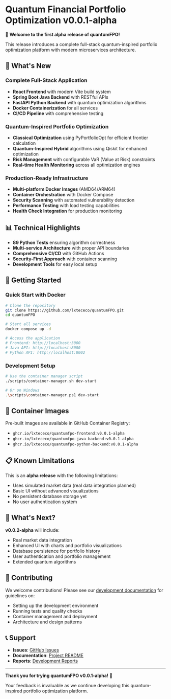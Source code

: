 # Quantum Financial Portfolio Optimization v0.0.1-alpha

🎉 **Welcome to the first alpha release of quantumFPO!** 

This release introduces a complete full-stack quantum-inspired portfolio optimization platform with modern microservices architecture.

## 🚀 What's New

### Complete Full-Stack Application
- **React Frontend** with modern Vite build system
- **Spring Boot Java Backend** with RESTful APIs
- **FastAPI Python Backend** with quantum optimization algorithms
- **Docker Containerization** for all services
- **CI/CD Pipeline** with comprehensive testing

### Quantum-Inspired Portfolio Optimization
- **Classical Optimization** using PyPortfolioOpt for efficient frontier calculation
- **Quantum-Inspired Hybrid** algorithms using Qiskit for enhanced optimization
- **Risk Management** with configurable VaR (Value at Risk) constraints
- **Real-time Health Monitoring** across all optimization engines

### Production-Ready Infrastructure
- **Multi-platform Docker Images** (AMD64/ARM64)
- **Container Orchestration** with Docker Compose
- **Security Scanning** with automated vulnerability detection
- **Performance Testing** with load testing capabilities
- **Health Check Integration** for production monitoring

## 📊 Technical Highlights

- **89 Python Tests** ensuring algorithm correctness
- **Multi-service Architecture** with proper API boundaries
- **Comprehensive CI/CD** with GitHub Actions
- **Security-First Approach** with container scanning
- **Development Tools** for easy local setup

## 🎯 Getting Started

### Quick Start with Docker
```bash
# Clone the repository
git clone https://github.com/lxtececo/quantumFPO.git
cd quantumFPO

# Start all services
docker compose up -d

# Access the application
# Frontend: http://localhost:3000
# Java API: http://localhost:8080
# Python API: http://localhost:8002
```

### Development Setup
```bash
# Use the container manager script
./scripts/container-manager.sh dev-start

# Or on Windows
.\scripts\container-manager.ps1 dev-start
```

## 🔗 Container Images

Pre-built images are available in GitHub Container Registry:
- `ghcr.io/lxtececo/quantumfpo-frontend:v0.0.1-alpha`
- `ghcr.io/lxtececo/quantumfpo-java-backend:v0.0.1-alpha`
- `ghcr.io/lxtececo/quantumfpo-python-backend:v0.0.1-alpha`

## 📋 Known Limitations

This is an **alpha release** with the following limitations:
- Uses simulated market data (real data integration planned)
- Basic UI without advanced visualizations
- No persistent database storage yet
- No user authentication system

## 🎯 What's Next?

**v0.0.2-alpha** will include:
- Real market data integration
- Enhanced UI with charts and portfolio visualizations
- Database persistence for portfolio history
- User authentication and portfolio management
- Extended quantum algorithms

## 🤝 Contributing

We welcome contributions! Please see our [development documentation](./reports/) for guidelines on:
- Setting up the development environment
- Running tests and quality checks
- Container management and deployment
- Architecture and design patterns

## 📞 Support

- **Issues**: [GitHub Issues](https://github.com/lxtececo/quantumFPO/issues)
- **Documentation**: [Project README](./README.md)
- **Reports**: [Development Reports](./reports/)

---

**Thank you for trying quantumFPO v0.0.1-alpha!** 🚀

Your feedback is invaluable as we continue developing this quantum-inspired portfolio optimization platform.